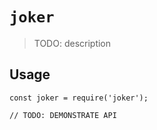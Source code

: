 # `joker`

> TODO: description

## Usage

```
const joker = require('joker');

// TODO: DEMONSTRATE API
```
